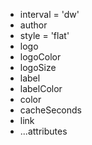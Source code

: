 - interval = 'dw'
- author
- style = 'flat'
- logo
- logoColor
- logoSize
- label
- labelColor
- color
- cacheSeconds
- link
- ...attributes